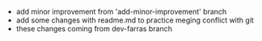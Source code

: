 - add minor improvement from 'add-minor-improvement' branch
- add some changes with readme.md to practice meging conflict with git
- these changes coming from dev-farras branch